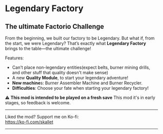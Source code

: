 # Legendary Factory
## The ultimate Factorio Challenge

From the beginning, we built our factory to be Legendary. But what if, from the start, we were Legendary?
That’s exactly what **Legendary Factory** brings to the table—the ultimate challenge!

Features:
- Can't place non-legendary entities(expect belts, burner mining drills, and other stuff that quality doesn't make sense)
- A new **Quality Module**, to start your legendary adventure!
- **New machine**s: Burner Assembler Machine and Burner Recycler.
- **Difficulties**: Choose your fate when starting your legendary factory!


⚠️  **This mod is intended to be played on a fresh save**
This mod it's in early stages, so feedback is welcome.

---

Liked the mod? Support me on Ko-fi:  
https://ko-fi.com/skallet

---
